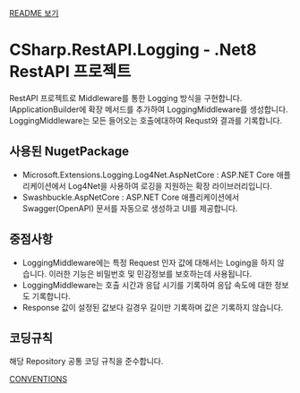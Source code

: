 [README 보기](../README.md)

# CSharp.RestAPI.Logging - .Net8 RestAPI 프로젝트
RestAPI 프로젝트로 Middleware를 통한 Logging 방식을 구현합니다. 
IApplicationBuilder에 확장 메서드를 추가하여 LoggingMiddleware를 생성합니다. 
LoggingMiddleware는 모든 들어오는 호출에대하여 Requst와 결과를 기록합니다.

## 사용된 NugetPackage
- Microsoft.Extensions.Logging.Log4Net.AspNetCore : ASP.NET Core 애플리케이션에서 Log4Net을 사용하여 로깅을 지원하는 확장 라이브러리입니다.
- Swashbuckle.AspNetCore : ASP.NET Core 애플리케이션에서 Swagger(OpenAPI) 문서를 자동으로 생성하고 UI를 제공합니다.

## 중점사항
- LoggingMiddleware에는 특정 Request 인자 값에 대해서는 Loging을 하지 않습니다. 이러한 기능은 비밀번호 및 민감정보를 보호하는데 사용됩니다. 
- LoggingMiddleware는 호출 시간과 응답 시기를 기록하여 응답 속도에 대한 정보도 기록합니다. 
- Response 값이 설정된 값보다 길경우 길이만 기록하며 값은 기록하지 않습니다. 

## 코딩규칙
해당 Repository 공통 코딩 규칙을 준수합니다.

[CONVENTIONS](CONVENTIONS.md)
